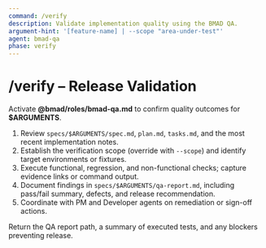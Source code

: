 ```yaml
---
command: /verify
description: Validate implementation quality using the BMAD QA.
argument-hint: '[feature-name] | --scope "area-under-test"'
agent: bmad-qa
phase: verify
---
```


# /verify – Release Validation

Activate **@bmad/roles/bmad-qa.md** to confirm quality outcomes for **$ARGUMENTS**.

1. Review `specs/$ARGUMENTS/spec.md`, `plan.md`, `tasks.md`, and the most recent implementation notes.
2. Establish the verification scope (override with `--scope`) and identify target environments or fixtures.
3. Execute functional, regression, and non-functional checks; capture evidence links or command output.
4. Document findings in `specs/$ARGUMENTS/qa-report.md`, including pass/fail summary, defects, and release recommendation.
5. Coordinate with PM and Developer agents on remediation or sign-off actions.

Return the QA report path, a summary of executed tests, and any blockers preventing release.
